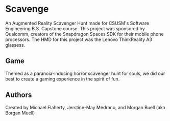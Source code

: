 # Scavenge

An Augmented Reality Scavenger Hunt made for CSUSM's Software Engineering B.S. Capstone course. This project was sponsored by Qualcomm, creators of the Snapdragon Spaces SDK for their mobile phone processors. The HMD for this project was the Lenovo ThinkReality A3 glassess.


## Game 
Themed as a paranoia-inducing horror scavenger hunt for souls, we did our best to create a gaming experience in the spirit of fun.


## Authors
Created by Michael Flaherty, Jerstine-May Medrano, and Morgan Buell (aka Borgan Muell)